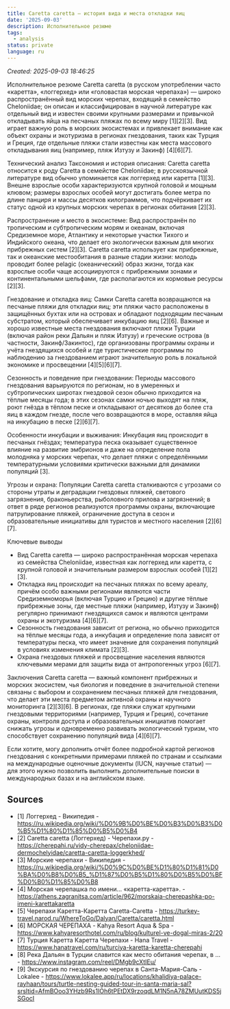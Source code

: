 ```yaml
---
title: Caretta caretta — история вида и места откладки яиц
date: '2025-09-03'
description: Исполнительное резюме
tags:
  - analysis
status: private
language: ru
---
```

*Created: 2025-09-03 18:46:25*

Исполнительное резюме
Caretta caretta (в русском употреблении часто «каретта», «логгерхед» или «головастая морская черепаха») — широко распространённый вид морских черепах, входящий в семейство Cheloniidae; он описан и классифицирован в научной литературе как отдельный вид и известен своими крупными размерами и привычкой откладывать яйца на песчаных пляжах по всему миру [1][2][3]. Вид играет важную роль в морских экосистемах и привлекает внимание как объект охраны и экотуризма в регионах гнездования, таких как Турция и Греция, где отдельные пляжи стали известны как места массового откладывания яиц (например, пляж Изтузу и Закинф) [4][6][7].

Технический анализ
Таксономия и история описания: Caretta caretta относится к роду Caretta в семействе Cheloniidae; в русскоязычной литературе вид обычно упоминается как логгерхед или каретта [1][3]. Внешне взрослые особи характеризуются крупной головой и мощным клювом; размеры взрослых особей могут достигать более метра по длине панциря и массы десятков килограммов, что подчёркивает их статус одной из крупных морских черепах в регионах обитания [2][3].

Распространение и место в экосистеме: Вид распространён по тропическим и субтропическим морям и океанам, включая Средиземное море, Атлантику и некоторые участки Тихого и Индийского океана, что делает его экологически важным для многих прибрежных систем [2][3]. Caretta caretta использует как прибрежные, так и океанские местообитания в разные стадии жизни: молодь проводит более pelagic (океанический) образ жизни, тогда как взрослые особи чаще ассоциируются с прибрежными зонами и континентальными шельфами, где располагаются их кормовые ресурсы [2][3].

Гнездование и откладка яиц: Самки Caretta caretta возвращаются на песчаные пляжи для откладки яиц; эти пляжи часто расположены в защищённых бухтах или на островах и обладают подходящим песчаным субстратом, который обеспечивает инкубацию яиц [2][6]. Важные и хорошо известные места гнездования включают пляжи Турции (включая район реки Дальян и пляж Изтузу) и греческие острова (в частности, Закинф/Закинтос), где организованы программы охраны и учёта гнездящихся особей и где туристические программы по наблюдению за гнездованием играют значительную роль в локальной экономике и просвещении [4][5][6][7].

Сезонность и поведение при гнездовании: Периоды массового гнездования варьируются по регионам, но в умеренных и субтропических широтах гнездовой сезон обычно приходится на тёплые месяцы года; в этих сезонах самки ночью выходят на пляж, роют гнёзда в тёплом песке и откладывают от десятков до более ста яиц в каждом гнезде, после чего возвращаются в море, оставляя яйца на инкубацию в песке [2][6][7].

Особенности инкубации и выживания: Инкубация яиц происходит в песчаных гнёздах; температура песка оказывает существенное влияние на развитие эмбрионов и даже на определение пола молодняка у морских черепах, что делает пляжи с определёнными температурными условиями критически важными для динамики популяций [3].

Угрозы и охрана: Популяции Caretta caretta сталкиваются с угрозами со стороны утраты и деградации гнездовых пляжей, светового загрязнения, браконьерства, рыболовного прилова и загрязнений; в ответ в ряде регионов реализуются программы охраны, включающие патрулирование пляжей, ограничение доступа в сезон и образовательные инициативы для туристов и местного населения [2][6][7].

Ключевые выводы
- Вид Caretta caretta — широко распространённая морская черепаха из семейства Cheloniidae, известная как логгерхед или каретта, с крупной головой и значительным размером взрослых особей [1][2][3].
- Откладка яиц происходит на песчаных пляжах по всему ареалу, причём особо важными регионами являются части Средиземноморья (включая Турцию и Грецию) и другие тёплые прибрежные зоны, где местные пляжи (например, Изтузу и Закинф) регулярно принимают гнездящихся самок и являются центрами охраны и экотуризма [4][6][7].
- Сезонность гнездования зависит от региона, но обычно приходится на тёплые месяцы года, а инкубация и определение пола зависят от температуры песка, что имеет значение для сохранения популяций в условиях изменения климата [2][3].
- Охрана гнездовых пляжей и просвещение населения являются ключевыми мерами для защиты вида от антропогенных угроз [6][7].

Заключения
Caretta caretta — важный компонент прибрежных и морских экосистем, чья биология и поведение в значительной степени связаны с выбором и сохранением песчаных пляжей для гнездования, что делает эти места предметом активной охраны и научного мониторинга [2][3][6]. В регионах, где пляжи служат крупными гнездовыми территориями (например, Турция и Греция), сочетание охраны, контроля доступа и образовательных инициатив помогает снижать угрозы и одновременно развивать экологический туризм, что способствует сохранению популяций вида [4][6][7].

Если хотите, могу дополнить отчёт более подробной картой регионов гнездования с конкретными примерами пляжей по странам и ссылками на международные оценочные документы (IUCN, научные статьи) — для этого нужно позволить выполнить дополнительные поиски в международных базах и на английском языке.

## Sources
- [1] Логгерхед - Википедия - https://ru.wikipedia.org/wiki/%D0%9B%D0%BE%D0%B3%D0%B3%D0%B5%D1%80%D1%85%D0%B5%D0%B4
- [2] Caretta caretta (Логгерхед) - Черепахи.ру - https://cherepahi.ru/vidy-cherepax/cheloniidae-dermochelyidae/caretta-caretta-loggerkhed/
- [3] Морские черепахи - Википедия - https://ru.wikipedia.org/wiki/%D0%9C%D0%BE%D1%80%D1%81%D0%BA%D0%B8%D0%B5_%D1%87%D0%B5%D1%80%D0%B5%D0%BF%D0%B0%D1%85%D0%B8
- [4] Морская черепашка по имени… «каретта-каретта». - https://athens.zagranitsa.com/article/962/morskaia-cherepashka-po-imeni-karettakaretta
- [5] Черепахи Каретта-Каретта Caretta-Caretta - https://turkey-travel.narod.ru/WhereToGo/Dalyan/Caretta/caretta.html
- [6] МОРСКАЯ ЧЕРЕПАХА - Kahya Resort Aqua & Spa - https://www.kahyaresorthotel.com/ru/blog/kulturel-ve-dogal-miras-2/20
- [7] Турция Каретта Каретта Черепахи - Hana Travel - https://www.hanatravel.com/ru/turciya-karetta-karetta-cherepahi
- [8] Река Дальян в Турции славится как место обитания черепах, в ... - https://www.instagram.com/reel/DMgb9cXtIEu/
- [9] Экскурсия по гнездованию черепах в Санта-Мария-Саль - Lokalee - https://www.lokalee.app/ru/locations/khalidiya-palace-rayhaan/tours/turtle-nesting-guided-tour-in-santa-maria-sal?srsltid=AfmBOoo3YHzb9Rs1IOh6tPEtDX9rzoqdLM1N5nA78ZMUutKDS5jSGocI

